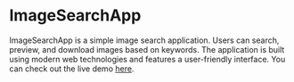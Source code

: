 # ImageSearchApp
ImageSearchApp is a simple image search application. Users can search, preview, and download images based on keywords. The application is built using modern web technologies and features a user-friendly interface. You can check out the live demo <a href="https://bavertorun-imagesearchapp.netlify.app/">here</a>.

